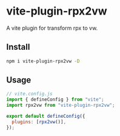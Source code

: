 # vite-plugin-rpx2vw

A vite plugin for transform rpx to vw.

## Install

```bash
npm i vite-plugin-rpx2vw -D
```

## Usage

```js
// vite.config.js
import { defineConfig } from "vite";
import rpx2vw from "vite-plugin-rpx2vw";

export default defineConfig({
  plugins: [rpx2vw()],
});
```

